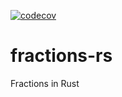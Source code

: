 [![codecov](https://codecov.io/gh/luk036/fractions-rs/branch/main/graph/badge.svg?token=txcnTQXxiC)](https://codecov.io/gh/luk036/fractions-rs)

# fractions-rs
Fractions in Rust
